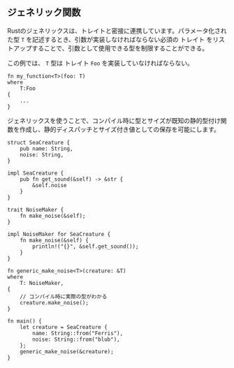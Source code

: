 ## ジェネリック関数

Rustのジェネリックスは、トレイトと密接に連携しています。パラメータ化された型 `T` を記述するとき、引数が実装しなければならない必須の トレイト をリストアップすることで、引数として使用できる型を制限することができる。

この例では、 `T` 型は トレイト `Foo` を実装していなければならない。

```
fn my_function<T>(foo: T)
where
    T:Foo
{
    ...
}
```

ジェネリックスを使うことで、コンパイル時に型とサイズが既知の静的型付け関数を作成し、静的ディスパッチとサイズ付き値としての保存を可能にします。

```
struct SeaCreature {
    pub name: String,
    noise: String,
}

impl SeaCreature {
    pub fn get_sound(&self) -> &str {
        &self.noise
    }
}

trait NoiseMaker {
    fn make_noise(&self);
}

impl NoiseMaker for SeaCreature {
    fn make_noise(&self) {
        println!("{}", &self.get_sound());
    }
}

fn generic_make_noise<T>(creature: &T)
where
    T: NoiseMaker,
{
    // コンパイル時に実際の型がわかる
    creature.make_noise();
}

fn main() {
    let creature = SeaCreature {
        name: String::from("Ferris"),
        noise: String::from("blub"),
    };
    generic_make_noise(&creature);
}
```